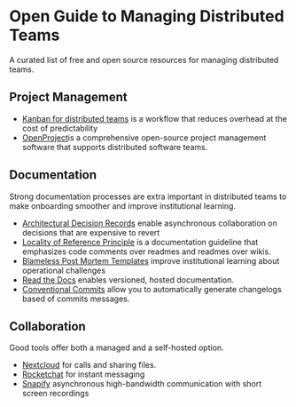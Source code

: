 # Open Guide to Managing Distributed Teams

A curated list of free and open source resources for managing distributed teams.

## Project Management

- [Kanban for distributed teams](https://www.nimblework.com/blog/kanban-for-remote-work-teams/) is a workflow that reduces overhead at the cost of predictability
- [OpenProject](https://www.openproject.org/docs/getting-started/openproject-introduction/)is a comprehensive open-source project management software that supports distributed software teams.

## Documentation

Strong documentation processes are extra important in distributed teams to make onboarding smoother and improve institutional learning.

- [Architectural Decision Records](https://adr.github.io/) enable asynchronous collaboration on decisions that are expensive to revert
- [Locality of Reference Principle](https://en.wikipedia.org/wiki/Locality_of_reference) is a documentation guideline that emphasizes code comments over readmes and readmes over wikis.
- [Blameless Post Mortem Templates](https://github.com/dastergon/postmortem-templates) improve institutional learning about operational challenges
- [Read the Docs](https://about.readthedocs.com/) enables versioned, hosted documentation.
- [Conventional Commits](https://www.conventionalcommits.org/en/v1.0.0/) allow you to automatically generate changelogs based of commits messages.

## Collaboration

Good tools offer both a managed and a self-hosted option.

- [Nextcloud](https://nextcloud.com/) for calls and sharing files.
- [Rocketchat](https://www.rocket.chat/) for instant messaging
- [Snapify](https://snapify.it/) asynchronous high-bandwidth communication with short screen recordings







